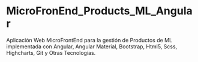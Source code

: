# MicroFronEnd_Products_ML_Angular
Aplicación Web MicroFrontEnd para la gestión de Productos de ML implementada con Angular, Angular Material, Bootstrap, Html5, Scss, Highcharts, Git y Otras Tecnologías.
